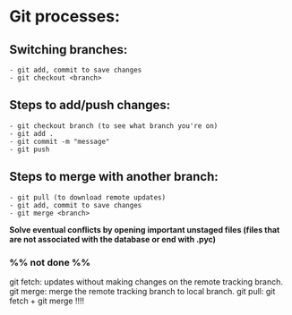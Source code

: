 # Git processes:

## Switching branches:
```
- git add, commit to save changes
- git checkout <branch>
```


## Steps to add/push changes:
```
- git checkout branch (to see what branch you're on)
- git add .
- git commit -m "message"
- git push
```

## Steps to merge with another branch:
```
- git pull (to download remote updates)
- git add, commit to save changes
- git merge <branch>
```
**Solve eventual conflicts by opening important unstaged files (files that are not associated with the database or end with .pyc)**





### %% not done %%
git fetch: updates without making changes on the remote tracking branch.
git merge: merge the remote tracking branch to local branch.
git pull: git fetch + git merge !!!!
